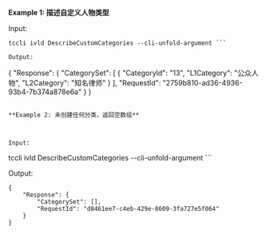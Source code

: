**Example 1: 描述自定义人物类型**



Input: 

```
tccli ivld DescribeCustomCategories --cli-unfold-argument ```

Output: 
```
{
    "Response": {
        "CategorySet": [
            {
                "CategoryId": "13",
                "L1Category": "公众人物",
                "L2Category": "知名律师"
            }
        ],
        "RequestId": "2759b810-ad36-4936-93b4-7b374a878e6a"
    }
}
```

**Example 2: 未创建任何分类，返回空数组**



Input: 

```
tccli ivld DescribeCustomCategories --cli-unfold-argument ```

Output: 
```
{
    "Response": {
        "CategorySet": [],
        "RequestId": "d8461ee7-c4eb-429e-8609-3fa727e5f064"
    }
}
```

